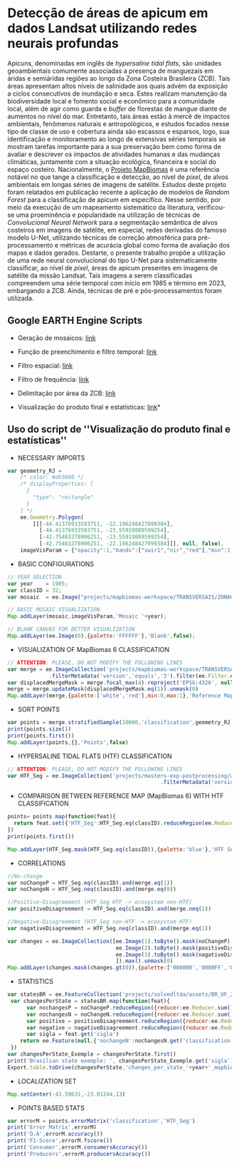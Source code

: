 # Detecção de áreas de apicum em dados Landsat utilizando redes neurais profundas

Apicuns, denominadas em inglês de _hypersaline tidal flats_, são unidades geoambientais comumente associadas a presença de manguezais em áridas e semiáridas regiões ao longo da Zona Costeira Brasileira (ZCB). Tais áreas apresentam altos níveis de salinidade aos quais advém da exposição a ciclos consecutivos de inundação e seca. Estes realizam manutenção da biodiversidade local e fomento social e econômico para a comunidade local, além de agir como guarda e _buffer_ de florestas de mangue diante de aumentos no nível do mar. Entretanto, tais áreas estão à mercê de impactos ambientais, fenômenos naturais e antropológicos, e estudos focados nesse tipo de classe de uso e cobertura ainda são escassos e esparsos, logo, sua identificação e monitoramento ao longo de extensivas séries temporais se mostram tarefas importante para a sua preservação bem como forma de avaliar e descrever os impactos de atividades humanas e das mudanças climáticas, juntamente com a situação ecológica, financeira e social do espaço costeiro. Nacionalmente, o [Projeto MapBiomas](https://brasil.mapbiomas.org) é uma referência notável no que tange a classificação e detecção, ao nível de _pixel_, de alvos ambientais em longas séries de imagens de satélite. Estudos deste projeto foram relatados em publicação recente a aplicação de modelos de _Random Forest_ para a classificação de apicum em específico. Nesse sentido, por meio da execução de um mapeamento sistemático da literatura, verificou-se uma proeminência e popularidade na utilização de técnicas de _Convolucional Neural Network_ para a segmentação semântica de alvos costeiros em imagens de satélite, em especial, redes derivadas do famoso modelo U-Net, utilizando técnicas de correção atmosférica para pré-processamento e métricas de acurácia global como forma de avaliação dos mapas e dados gerados. Destarte, o presente trabalho propõe a utilização de uma rede neural convolucional do tipo U-Net para sistematicamente classificar, ao nível de _pixel_, áreas de apicum presentes em imagens de satélite da missão Landsat. Tais imagens a serem classificadas compreendem uma série temporal com início em 1985 e término em 2023, embargando a ZCB. Ainda, técnicas de pré e pós-processamentos foram utilizada.


## Google EARTH Engine Scripts
* Geração de mosaicos: [link](https://code.earthengine.google.com/539fc0c39830cb4525256e91bf0e88a4)

* Função de preenchimento e filtro temporal: [link](https://code.earthengine.google.com/f86fb59789dcdfc6f57bd3af42c02ecc)
* Filtro espacial: [link](https://code.earthengine.google.com/09b02da1105ed2b5703921fd9b69a480)
* Filtro de frequência: [link](https://code.earthengine.google.com/7f52208abe29145d3ea9ba847fd5dba7)
* Delimitação por área da ZCB: [link](https://code.earthengine.google.com/78f506affaadf361f203b2480568de0f)

* Visualização do produto final e estatísticas: [link](https://code.earthengine.google.com/335420df1616c85acf67f99bcc951a88)*


## Uso do script de ''Visualização do produto final e estatísticas''
* NECESSARY IMPORTS
```javascript
var geometry_RJ = 
    /* color: #d63000 */
    /* displayProperties: [
      {
        "type": "rectangle"
      }
    ] */
    ee.Geometry.Polygon(
        [[[-44.41376933593751, -22.106248427099384],
          [-44.41376933593751, -23.55919889599254],
          [-42.75483378906251, -23.55919889599254],
          [-42.75483378906251, -22.106248427099384]]], null, false),
    imageVisParam = {"opacity":1,"bands":["swir1","nir","red"],"min":1,"max":104,"gamma":1};
```
* BASIC CONFIGURATIONS
```javascript
// YEAR SELECTION
var year    = 1985;
var classID = 32;
var mosaic  = ee.Image("projects/mapbiomas-workspace/TRANSVERSAIS/ZONACOSTEIRA6/mosaic_"+year);

// BASIC MOSAIC VISUALIZATION
Map.addLayer(mosaic,imageVisParam,'Mosaic '+year);

// BLANK CANVAS FOR BETTER VISUALIZATION
Map.addLayer(ee.Image(0),{palette:'FFFFFF'},'Blank',false);
```

* VISUALIZATION OF MapBiomas 6 CLASSIFICATION
```javascript
// ATTENTION: PLEASE, DO NOT MODIFY THE FOLLOWING LINES
var merge = ee.ImageCollection('projects/mapbiomas-workspace/TRANSVERSAIS/ZONACOSTEIRA6-FT')
             .filterMetadata('version','equals','3').filter(ee.Filter.eq('year',year)).max().eq(classID).unmask(0);
var displacedMergeMask = merge.focal_max(4).reproject('EPSG:4326', null, 30)
merge = merge.updateMask(displacedMergeMask.eq(1)).unmask(0)
Map.addLayer(merge,{palette:['white','red'],min:0,max:1},'Reference Mapbiomas Collection 6',false)
```

* SORT POINTS
```javascript
var points = merge.stratifiedSample(10000,'classification',geometry_RJ,30,null,1,[0,1],[5000,5000],true,1,true)
print(points.size())
print(points.first())
Map.addLayer(points,{},'Points',false)
```
* HYPERSALINE TIDAL FLATS (HTF) CLASSIFICATION
```javascript
// ATTENTION: PLEASE, DO NOT MODIFY THE FOLLOWING LINES
var HTF_Seg = ee.ImageCollection('projects/masters-exp-postprocessing/assets/Data_Augmentation/clear_product')
                                                .filterMetadata('version','equals',14).filter(ee.Filter.eq('year',year)).max().unmask(0).rename('classification');
```
* COMPARISON BETWEEN REFERENCE MAP (MapBiomas 6) WITH HTF CLASSIFICATION
```javascript
points= points.map(function(feat){
  return feat.set({'HTF_Seg':HTF_Seg.eq(classID).reduceRegion(ee.Reducer.first(),feat.geometry(),30).get('classification')})
})
print(points.first())

Map.addLayer(HTF_Seg.mask(HTF_Seg.eq(classID)),{palette:'blue'},'HTF Segmentation',false)
```

* CORRELATIONS
```javascript
//No-change
var noChangeP = HTF_Seg.eq(classID).and(merge.eq(1))
var noChangeN = HTF_Seg.neq(classID).and(merge.eq(0))

//Positive-Disagreement (HTF_Seg HTF -> ecosystem non-HTF)
var positiveDisagreement = HTF_Seg.eq(classID).and(merge.neq(1))

//Negative-Disagreement (HTF_Seg non-HTF -> ecosystem HTF)
var nagativeDisagreement = HTF_Seg.neq(classID).and(merge.eq(1))

var changes = ee.ImageCollection([ee.Image(1).toByte().mask(noChangeP),
                                  ee.Image(2).toByte().mask(positiveDisagreement),
                                  ee.Image(3).toByte().mask(nagativeDisagreement)
                                  ]).max().unmask(0)
Map.addLayer(changes.mask(changes.gt(0)),{palette:['000000','0000FF','00FF00','FF0000'],min:0,max:3},'Changes')
```

* STATISTICS
```javascript
var statesBR = ee.FeatureCollection('projects/solvedltda/assets/BR_UF_2021')
 var changesPerState = statesBR.map(function(feat){
      var nochangesP = noChangeP.reduceRegion({reducer:ee.Reducer.sum(),geometry:feat.geometry(),scale:30,maxPixels:1e13})
      var nochangesN = noChangeN.reduceRegion({reducer:ee.Reducer.sum(),geometry:feat.geometry(),scale:30,maxPixels:1e13})
      var positive = positiveDisagreement.reduceRegion({reducer:ee.Reducer.sum(),geometry:feat.geometry(),scale:30,maxPixels:1e13})
      var negative = nagativeDisagreement.reduceRegion({reducer:ee.Reducer.sum(),geometry:feat.geometry(),scale:30,maxPixels:1e13})
      var sigla = feat.get('sigla')
    return ee.Feature(null,{'nochangeN':nochangesN.get('classification'),'nochangeP':nochangesP.get('classification'),'positive':positive.get('classification'),'negative':negative.get('classification'),'sigla':sigla})
 })
var changesPerState_Exemple = changesPerState.first()
print('Brasilian state exemple: ', changesPerState_Exemple.get('sigla'), changesPerState_Exemple) 
Export.table.toDrive(changesPerState,'changes_per_state_'+year+'_mapbiomas','results_HTF','changes_per_state_'+year+'_mapbiomas')
```

* LOCALIZATION SET
```javascript
Map.setCenter(-43.59631,-23.01244,13)
```

* POINTS BASED STATS
```javascript
var errorM = points.errorMatrix('classification','HTF_Seg')
print('Error Matrix',errorM)
print('O.A',errorM.accuracy())
print('F1-Score',errorM.fscore())
print('Consumer',errorM.consumersAccuracy())
print('Producers',errorM.producersAccuracy())
